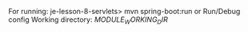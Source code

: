 For running:
je-lesson-8-servlets> mvn spring-boot:run
or 
Run/Debug config
Working directory: $MODULE_WORKING_DIR$